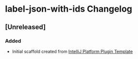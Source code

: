 <!-- Keep a Changelog guide -> https://keepachangelog.com -->

# label-json-with-ids Changelog

## [Unreleased]
### Added
- Initial scaffold created from [IntelliJ Platform Plugin Template](https://github.com/JetBrains/intellij-platform-plugin-template)
